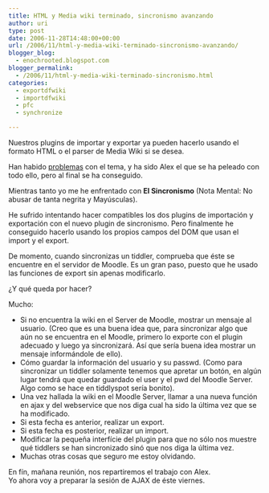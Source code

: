 ```yaml
---
title: HTML y Media wiki terminado, sincronismo avanzando
author: uri
type: post
date: 2006-11-28T14:48:00+00:00
url: /2006/11/html-y-media-wiki-terminado-sincronismo-avanzando/
blogger_blog:
  - enochrooted.blogspot.com
blogger_permalink:
  - /2006/11/html-y-media-wiki-terminado-sincronismo.html
categories:
  - exportdfwiki
  - importdfwiki
  - pfc
  - synchronize

---
```

Nuestros plugins de importar y exportar ya pueden hacerlo usando el formato HTML o el parser de Media Wiki si se desea.

Han habido [problemas][1] con el tema, y ha sido Alex el que se ha peleado con todo ello, pero al final se ha conseguido.

Mientras tanto yo me he enfrentado con <span style="font-weight:bold;">El Sincronismo</span> (Nota Mental: No abusar de tanta negrita y Mayúsculas).

He sufrido intentando hacer compatibles los dos plugins de importación y exportación con el nuevo plugin de sincronismo. Pero finalmente he conseguido hacerlo usando los propios campos del DOM que usan el import y el export.

De momento, cuando sincronizas un tiddler, comprueba que éste se encuentre en el servidor de Moodle. Es un gran paso, puesto que he usado las funciones de export sin apenas modificarlo.

¿Y qué queda por hacer?

Mucho: 

  * Si no encuentra la wiki en el Server de Moodle, mostrar un mensaje al usuario. (Creo que es una buena idea que, para sincronizar algo que aún no se encuentra en el Moodle, primero lo exporte con el plugin adecuado y luego ya sincronizará. Así que sería buena idea mostrar un mensaje informándole de ello).
  * Cómo guardar la información del usuario y su passwd. (Como para sincronizar un tiddler solamente tenemos que apretar un botón, en algún lugar tendrá que quedar guardado el user y el pwd del Moodle Server. Algo como se hace en tiddlyspot sería bonito).
  * Una vez hallada la wiki en el Moodle Server, llamar a una nueva función en ajax y del webservice que nos diga cual ha sido la última vez que se ha modificado.
  * Si esta fecha es anterior, realizar un export.
  * Si esta fecha es posterior, realizar un import.
  * Modificar la pequeña interfície del plugin para que no sólo nos muestre qué tiddlers se han sincronizado sinó que nos diga la última vez.
  * Muchas otras cosas que seguro me estoy olvidando.
</ul> 

En fín, mañana reunión, nos repartiremos el trabajo con Alex.  
Yo ahora voy a preparar la sesión de AJAX de éste viernes.

 [1]: http://vdemarvvv.blogspot.com/2006/11/novedades-importexport.html